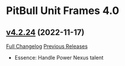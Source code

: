 # PitBull Unit Frames 4.0

## [v4.2.24](https://github.com/nebularg/PitBull4/tree/v4.2.24) (2022-11-17)
[Full Changelog](https://github.com/nebularg/PitBull4/compare/v4.2.23...v4.2.24) [Previous Releases](https://github.com/nebularg/PitBull4/releases)

- Essence: Handle Power Nexus talent  
